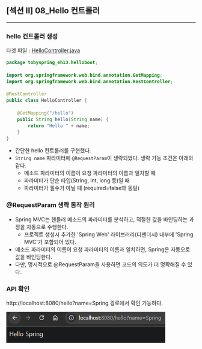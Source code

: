 ## [섹션 II] 08_Hello 컨트롤러

---

### hello 컨트롤러 생성
타겟 파일 : [HelloController.java](../../../practice/섹션_2_스프링_부트_시작하기/helloboot/src/main/java/tobyspring_eh13/helloboot/HelloController.java)

```java
package tobyspring_eh13.helloboot;

import org.springframework.web.bind.annotation.GetMapping;
import org.springframework.web.bind.annotation.RestController;

@RestController
public class HelloController {

	@GetMapping("/hello")
	public String hello(String name) {
		return "Hello " + name;
	}
}
```
- 간단한 hello 컨트롤러를 구현했다.
- `String name` 파라미터에 `@RequestParam`이 생략되었다. 생략 가능 조건은 아래와 같다.
  - 메소드 파라미터의 이름이 요청 파라미터의 이름과 일치할 때
  - 파라미터가 단순 타입(String, int, long 등)일 때
  - 파라미터가 필수가 아닐 때 (required=false와 동일)

### @RequestParam 생략 동작 원리
- Spring MVC는 핸들러 메소드의 파라미터를 분석하고, 적절한 값을 바인딩하는 과정을 자동으로 수행한다.
  - 프로젝트 생성시 추가한 'Spring Web' 라이브러리(디펜더시) 내부에 'Spring MVC'가 포함되어 있다.
- 메소드 파라미터의 이름이 요청 파라미터의 이름과 일치하면, Spring은 자동으로 값을 바인딩한다.
- 다만, 명시적으로 @RequestParam을 사용하면 코드의 의도가 더 명확해질 수 있다.

### API 확인
http://localhost:8080/hello?name=Spring 경로에서 확인 가능하다.

![hello 컨트롤러 확인](../../image/02_08_01.png)